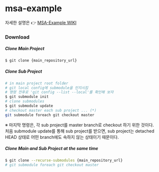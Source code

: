 # msa-example

자세한 설명은 👉 [MSA-Example WIKI](https://github.com/Gyeom/msa-example/wiki/1.-Overview)

### Download

##### Clone Main Project
```bash
$ git clone {main_repository_url}
```
##### Clone Sub Project
```bash
# in main project root folder
# git local config에 submodule을 인지시킴
# 명령 전후로 'git config --list --local'를 확인해 보자
$ git submodule init
# clone submodules
$ git submodule update
# checkout master each sub project ... (*)
git submodule foreach git checkout master
```
※ 마지막 명령은, 각 sub project를 master branch로 checkout 하기 위한 것이다. 처음 submodule update를 통해 sub project를 받으면, sub project는 detached HEAD 상태로 어떤 branch에도 속하지 않는 상태이기 때문이다.

##### Clone Main and Sub Project at the same time
```bash
$ git clone --recurse-submodules {main_repository_url}
# git submodule foreach git checkout master
```
